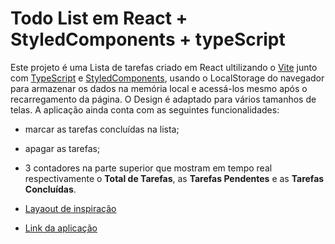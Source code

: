 # Todo List em React + StyledComponents + typeScript

Este projeto é uma Lista de tarefas criado em React ultilizando o [Vite](https://vitejs.dev/) junto com [TypeScript](https://www.typescriptlang.org/) e [StyledComponents](https://styled-components.com/), usando o LocalStorage do navegador para armazenar os dados na memória local e acessá-los mesmo após o recarregamento da página. 
O Design é adaptado para vários tamanhos de telas.
A aplicação ainda conta com as seguintes funcionalidades: 
- marcar as tarefas concluídas na lista;
- apagar as tarefas;
- 3 contadores na parte superior que mostram em tempo real respectivamente o **Total de Tarefas**, as **Tarefas Pendentes** e as **Tarefas Concluídas**.

- [Layaout de inspiração](https://whimsical.com/mytodo-K6yrqHmjiKpPz16gm4kcGP)

- [Link da aplicação](https://todolistreactjs-six.vercel.app/)
